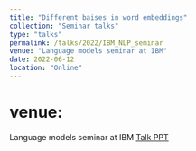 ```yaml
---
title: "Different baises in word embeddings"
collection: "Seminar talks"
type: "talks"
permalink: /talks/2022/IBM_NLP_seminar
venue: "Language models seminar at IBM"
date: 2022-06-12
location: "Online"
---
```

venue:
==========
Language models seminar at IBM
<a href="/files/talks/2022/IBM_talks/IBM_June_2022.pdf">Talk PPT</a>
